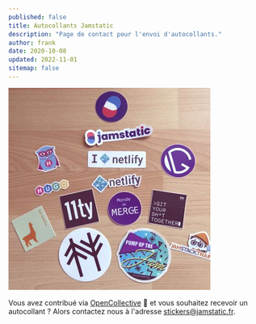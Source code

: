 ```yaml
---
published: false
title: Autocollants Jamstatic
description: "Page de contact pour l'envoi d'autocollants."
author: frank
date: 2020-10-08
updated: 2022-11-01
sitemap: false
---
```

![Stickers Jamstack](../assets/images/stickers-jamstack.jpg "Stickers Jamstack")

Vous avez contribué via [OpenCollective](https://opencollective.com/jamstatic/) 🙏 et vous souhaitez recevoir un autocollant ? Alors contactez nous à l'adresse <stickers@jamstatic.fr>.
